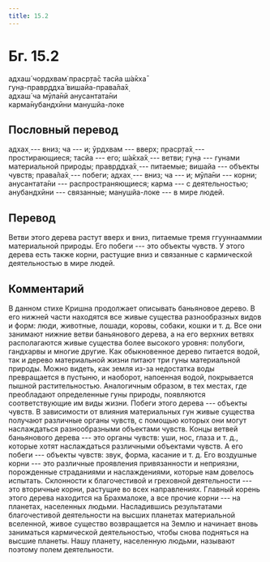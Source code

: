 ```yaml
---
title: 15.2
---
```


# Бг. 15.2
адхаш́ чордхвам̇ праср̣та̄с тасйа ш́а̄кха̄<br/>
гун̣а-правр̣ддха̄ вишайа-права̄ла̄х̣<br/>
адхаш́ ча мӯла̄нй анусантата̄ни<br/>
карма̄нубандхӣни манушйа-локе
## Пословный перевод

адхах̣ --- вниз; ча --- и; ӯрдхвам --- вверх; праср̣та̄х̣ ---
простирающиеся; тасйа --- его; ш́а̄кха̄х̣ --- ветви; гун̣а --- гунами
материальной природы; правр̣ддха̄х̣ --- питаемые; вишайа --- объекты
чувств; права̄ла̄х̣ --- побеги; адхах̣ --- вниз; ча --- и; мӯла̄ни --- корни;
анусантата̄ни --- распространяющиеся; карма --- с деятельностью;
анубандхӣни --- связанные; манушйа-локе --- в мире людей.

## Перевод

Ветви этого дерева растут вверх и вниз, питаемые тремя ггууннааммии
материальной природы. Его побеги --- это объекты чувств. У этого дерева
есть также корни, растущие вниз и связанные с кармической деятельностью
в мире людей.

## Комментарий

В данном стихе Кришна продолжает описывать баньяновое дерево. В его
нижней части находятся все живые существа разнообразных видов и форм:
люди, животные, лошади, коровы, собаки, кошки и т. д. Все они занимают
нижние ветви баньянового дерева, а на его верхних ветвях располагаются
живые существа более высокого уровня: полубоги, гандхарвы и многие
другие. Как обыкновенное дерево питается водой, так и дерево
материальной жизни питают три гуны материальной природы. Можно видеть,
как земля из-за недостатка воды превращается в пустыню, и наоборот,
напоенная водой, покрывается пышной растительностью. Аналогичным
образом, в тех местах, где преобладают определенные гуны природы,
появляются соответствующие им виды жизни. Побеги этого дерева ---
объекты чувств. В зависимости от влияния материальных гун живые существа
получают различные органы чувств, с помощью которых они могут
наслаждаться разнообразными объектами чувств. Концы ветвей баньянового
дерева --- это органы чувств: уши, нос, глаза и т. д., которые хотят
наслаждаться различными объектами чувств. А его побеги --- объекты
чувств: звук, форма, касание и т. д. Его воздушные корни --- это
различные проявления привязанности и неприязни, порожденные страданиями
и наслаждениями, которые нам довелось испытать. Склонности к
благочестивой и греховной деятельности --- это вторичные корни, растущие
во всех направлениях. Главный корень этого дерева находится на
Брахмалоке, а все прочие корни --- на планетах, населенных людьми.
Насладившись результатами благочестивой деятельности на высших планетах
материальной вселенной, живое существо возвращается на Землю и начинает
вновь заниматься кармической деятельностью, чтобы снова подняться на
высшие планеты. Нашу планету, населенную людьми, называют поэтому полем
деятельности.
